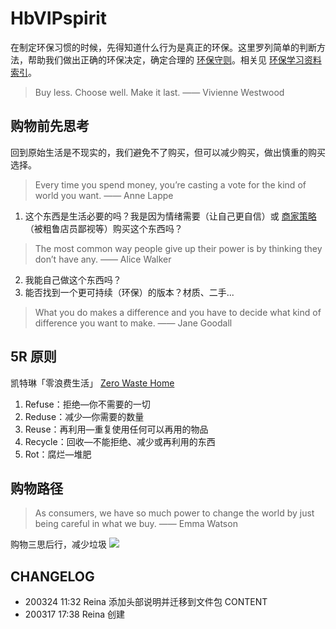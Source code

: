 # HbVIPspirit
在制定环保习惯的时候，先得知道什么行为是真正的环保。这里罗列简单的判断方法，帮助我们做出正确的环保决定，确定合理的 [环保守则](LogVIP.md)。相关见 [环保学习资料索引](ResVIP.md)。

> Buy less. Choose well. Make it last. —— Vivienne Westwood

 
## 购物前先思考
回到原始生活是不现实的，我们避免不了购买，但可以减少购买，做出慎重的购买选择。
> Every time you spend money, you’re casting a vote for the kind of world you want.  —— Anne Lappe

1. 这个东西是生活必要的吗？我是因为情绪需要（让自己更自信）或 [商家策略](https://www.theatlantic.com/magazine/archive/2015/12/why-you-bought-that-ugly-sweater/413161/) （被粗鲁店员鄙视等）购买这个东西吗？
> The most common way people give up their power is by thinking they don’t have any. —— Alice Walker 

2. 我能自己做这个东西吗？
3. 能否找到一个更可持续（环保）的版本？材质、二手...
> What you do makes a difference and you have to decide what kind of difference you want to make. —— Jane Goodall 

##  5R 原则
凯特琳「零浪费生活」 [Zero Waste Home](https://zerowastehome.com/)  
1. Refuse：拒绝—你不需要的一切
2. Reduse：减少—你需要的数量
3. Reuse：再利用—重复使用任何可以再用的物品
4. Recycle：回收—不能拒绝、减少或再利用的东西
5. Rot：腐烂—堆肥

## 购物路径
> As consumers, we have so much power to change the world by just being careful in what we buy. —— Emma Watson

购物三思后行，减少垃圾
![](https://tva1.sinaimg.cn/large/00831rSTly1gcx3m9a8zvj31i20u0aht.jpg)

## CHANGELOG
* 200324 11:32 Reina 添加头部说明并迁移到文件包 CONTENT
* 200317 17:38 Reina 创建
